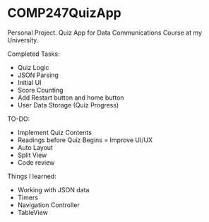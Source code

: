 # COMP247QuizApp
Personal Project. 
Quiz App for Data Communications Course at my University.

Completed Tasks:

- Quiz Logic
- JSON Parsing
- Initial UI
- Score Counting
- Add Restart button and home button
- User Data Storage (Quiz Progress)

TO-DO:

- Implement Quiz Contents
- Readings before Quiz Begins = Improve UI/UX
- Auto Layout
- Split View
- Code review

Things I learned: 
- Working with JSON data
- Timers
- Navigation Controller
- TableView
